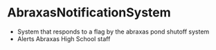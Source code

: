 # AbraxasNotificationSystem
- System that responds to a flag by the abraxas pond shutoff system
- Alerts Abraxas High School staff
